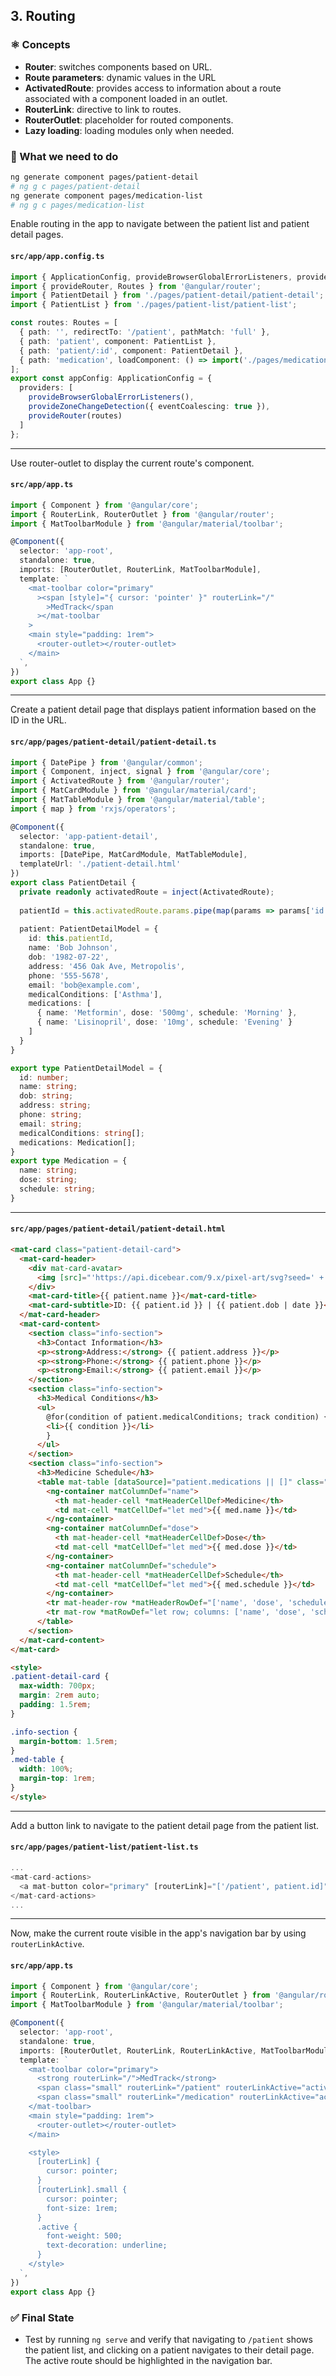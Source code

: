 ## 3. Routing

### ⚛️ Concepts
* **Router**: switches components based on URL.
* **Route parameters**: dynamic values in the URL
* **ActivatedRoute**: provides access to information about a route associated with a component loaded in an outlet.
* **RouterLink**: directive to link to routes.
* **RouterOutlet**: placeholder for routed components.
* **Lazy loading**: loading modules only when needed.

### 🔧 What we need to do

```bash
ng generate component pages/patient-detail
# ng g c pages/patient-detail
ng generate component pages/medication-list
# ng g c pages/medication-list
```

Enable routing in the app to navigate between the patient list and patient detail pages.

#### `src/app/app.config.ts`
```typescript
import { ApplicationConfig, provideBrowserGlobalErrorListeners, provideZoneChangeDetection } from '@angular/core';
import { provideRouter, Routes } from '@angular/router';
import { PatientDetail } from './pages/patient-detail/patient-detail';
import { PatientList } from './pages/patient-list/patient-list';

const routes: Routes = [
  { path: '', redirectTo: '/patient', pathMatch: 'full' },
  { path: 'patient', component: PatientList },
  { path: 'patient/:id', component: PatientDetail },
  { path: 'medication', loadComponent: () => import('./pages/medication-list/medication-list').then(m => m.MedicationList) }
];
export const appConfig: ApplicationConfig = {
  providers: [
    provideBrowserGlobalErrorListeners(),
    provideZoneChangeDetection({ eventCoalescing: true }),
    provideRouter(routes)
  ]
};
```
---
Use router-outlet to display the current route's component.
#### `src/app/app.ts`
```typescript
import { Component } from '@angular/core';
import { RouterLink, RouterOutlet } from '@angular/router';
import { MatToolbarModule } from '@angular/material/toolbar';

@Component({
  selector: 'app-root',
  standalone: true,
  imports: [RouterOutlet, RouterLink, MatToolbarModule],
  template: `
    <mat-toolbar color="primary"
      ><span [style]="{ cursor: 'pointer' }" routerLink="/"
        >MedTrack</span
      ></mat-toolbar
    >
    <main style="padding: 1rem">
      <router-outlet></router-outlet>
    </main>
  `,
})
export class App {}
```
---
Create a patient detail page that displays patient information based on the ID in the URL.

#### `src/app/pages/patient-detail/patient-detail.ts`
```typescript
import { DatePipe } from '@angular/common';
import { Component, inject, signal } from '@angular/core';
import { ActivatedRoute } from '@angular/router';
import { MatCardModule } from '@angular/material/card';
import { MatTableModule } from '@angular/material/table';
import { map } from 'rxjs/operators';

@Component({
  selector: 'app-patient-detail',
  standalone: true,
  imports: [DatePipe, MatCardModule, MatTableModule],
  templateUrl: './patient-detail.html'
})
export class PatientDetail {
  private readonly activatedRoute = inject(ActivatedRoute);
  
  patientId = this.activatedRoute.params.pipe(map(params => params['id']));
  
  patient: PatientDetailModel = {
    id: this.patientId,
    name: 'Bob Johnson',
    dob: '1982-07-22',
    address: '456 Oak Ave, Metropolis',
    phone: '555-5678',
    email: 'bob@example.com',
    medicalConditions: ['Asthma'],
    medications: [
      { name: 'Metformin', dose: '500mg', schedule: 'Morning' },
      { name: 'Lisinopril', dose: '10mg', schedule: 'Evening' }
    ]
  }
}

export type PatientDetailModel = {
  id: number;
  name: string;
  dob: string;
  address: string;
  phone: string;
  email: string;
  medicalConditions: string[];
  medications: Medication[];
}
export type Medication = {
  name: string;
  dose: string;
  schedule: string;
}
```
---
#### `src/app/pages/patient-detail/patient-detail.html`
```html
<mat-card class="patient-detail-card">
  <mat-card-header>
    <div mat-card-avatar>
      <img [src]="'https://api.dicebear.com/9.x/pixel-art/svg?seed=' + patient.name" alt="Avatar of {{patient.name}}" width="40" height="40" />
    </div>
    <mat-card-title>{{ patient.name }}</mat-card-title>
    <mat-card-subtitle>ID: {{ patient.id }} | {{ patient.dob | date }}</mat-card-subtitle>
  </mat-card-header>
  <mat-card-content>
    <section class="info-section">
      <h3>Contact Information</h3>
      <p><strong>Address:</strong> {{ patient.address }}</p>
      <p><strong>Phone:</strong> {{ patient.phone }}</p>
      <p><strong>Email:</strong> {{ patient.email }}</p>
    </section>
    <section class="info-section">
      <h3>Medical Conditions</h3>
      <ul>
        @for(condition of patient.medicalConditions; track condition) {
        <li>{{ condition }}</li>
        }
      </ul>
    </section>
    <section class="info-section">
      <h3>Medicine Schedule</h3>
      <table mat-table [dataSource]="patient.medications || []" class="mat-elevation-z1 med-table">
        <ng-container matColumnDef="name">
          <th mat-header-cell *matHeaderCellDef>Medicine</th>
          <td mat-cell *matCellDef="let med">{{ med.name }}</td>
        </ng-container>
        <ng-container matColumnDef="dose">
          <th mat-header-cell *matHeaderCellDef>Dose</th>
          <td mat-cell *matCellDef="let med">{{ med.dose }}</td>
        </ng-container>
        <ng-container matColumnDef="schedule">
          <th mat-header-cell *matHeaderCellDef>Schedule</th>
          <td mat-cell *matCellDef="let med">{{ med.schedule }}</td>
        </ng-container>
        <tr mat-header-row *matHeaderRowDef="['name', 'dose', 'schedule']"></tr>
        <tr mat-row *matRowDef="let row; columns: ['name', 'dose', 'schedule'];"></tr>
      </table>
    </section>
  </mat-card-content>
</mat-card>

<style>
.patient-detail-card {
  max-width: 700px;
  margin: 2rem auto;
  padding: 1.5rem;
}

.info-section {
  margin-bottom: 1.5rem;
}
.med-table {
  width: 100%;
  margin-top: 1rem;
}
</style>
```
---

Add a button link to navigate to the patient detail page from the patient list.
#### `src/app/pages/patient-list/patient-list.ts`
```typescript
...
<mat-card-actions>
  <a mat-button color="primary" [routerLink]="['/patient', patient.id]">Detail</a>
</mat-card-actions>
...
```
---

Now, make the current route visible in the app's navigation bar by using `routerLinkActive`.
#### `src/app/app.ts`
```typescript
import { Component } from '@angular/core';
import { RouterLink, RouterLinkActive, RouterOutlet } from '@angular/router';
import { MatToolbarModule } from '@angular/material/toolbar';

@Component({
  selector: 'app-root',
  standalone: true,
  imports: [RouterOutlet, RouterLink, RouterLinkActive, MatToolbarModule],
  template: `
    <mat-toolbar color="primary">
      <strong routerLink="/">MedTrack</strong>
      <span class="small" routerLink="/patient" routerLinkActive="active" style="margin-left: auto;">Patients</span>
      <span class="small" routerLink="/medication" routerLinkActive="active" style="margin-left: 1rem;">Medications</span>
    </mat-toolbar>
    <main style="padding: 1rem">
      <router-outlet></router-outlet>
    </main>

    <style>
      [routerLink] {
        cursor: pointer;
      }
      [routerLink].small {
        cursor: pointer;
        font-size: 1rem;
      }
      .active {
        font-weight: 500;
        text-decoration: underline;
      }
    </style>
  `,
})
export class App {}

```

### ✅ Final State
* Test by running `ng serve` and verify that navigating to `/patient` shows the patient list, and clicking on a patient navigates to their detail page. The active route should be highlighted in the navigation bar.
